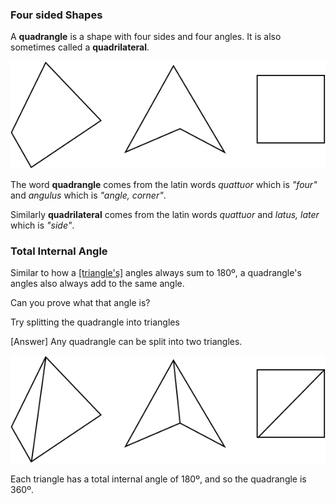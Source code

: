 ### Four sided Shapes

A **quadrangle** is a shape with four sides and four angles. It is also sometimes called a **quadrilateral**.

![](examples.png)

The word **quadrangle** comes from the latin words _quattuor_ which is _"four"_ and _angulus_ which is _"angle, corner"_.

Similarly **quadrilateral** comes from the latin words _quattuor_ and _latus, later_ which is _"side"_.


### Total Internal Angle

Similar to how a [[triangle's]]((qr,'Math/Geometry_1/Triangles/base/AngleSum',#00756F)) angles always sum to 180º, a quadrangle's angles also always add to the same angle.

Can you prove what that angle is?

<hint>Try splitting the quadrangle into triangles</hint>

<hintLow>[Answer]
  Any quadrangle can be split into two triangles.

  ![](triangles.png)

  Each triangle has a total internal angle of 180º, and so the quadrangle is 360º.
</hintLow>